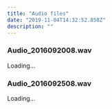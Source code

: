 ```yaml
---
title: "Audio files"
date: "2019-11-04T14:32:52.858Z"
description: ""
---
```


### Audio_2016092008.wav

Loading...

### Audio_2016092508.wav

Loading...
